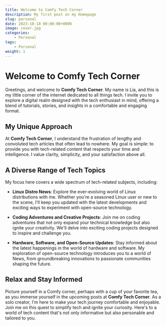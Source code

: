 ```yaml
---
title: Welcome to Comfy Tech Corner
description: My first post on my Homepage
slug: personal
date: 2023-10-18 00:00:00+0000
image: cover.jpg
categories:
    - Personal
tags:
    - Personal
weight: 1    
---
```


# Welcome to Comfy Tech Corner

Greetings, and welcome to **Comfy Tech Corner**. My name is Lia, and this is my little corner of the internet dedicated to all things tech. I invite you to explore a digital realm designed with the tech enthusiast in mind, offering a blend of tutorials, stories, and insights in a comfortable and engaging format.

## My Unique Approach

At **Comfy Tech Corner**, I understand the frustration of lengthy and convoluted tech articles that often lead to nowhere. My goal is simple: to provide you with tech-related content that respects your time and intelligence. I value clarity, simplicity, and your satisfaction above all.

## A Diverse Range of Tech Topics

My focus here covers a wide spectrum of tech-related subjects, including:

- **Linux Distro News**: Explore the ever-evolving world of Linux distributions with me. Whether you're a seasoned Linux user or new to the scene, I'll keep you updated with the latest developments and exciting ways to experiment with open-source technology.

- **Coding Adventures and Creative Projects**: Join me on coding adventures that not only expand your technical knowledge but also ignite your creativity. We'll delve into exciting coding projects designed to inspire and challenge you.

- **Hardware, Software, and Open-Source Updates**: Stay informed about the latest happenings in the world of hardware and software. My exploration of open-source technology introduces you to a world of News, from groundbreaking innovations to passionate communities shaping the future.

## Relax and Stay Informed

Picture yourself in a Comfy corner, perhaps with a cup of your favorite tea, as you immerse yourself in the upcoming posts at **Comfy Tech Corner**. As a solo creator, I'm here to make your tech journey comfortable and enjoyable. Join me on this quest to simplify tech and ignite your curiosity. Here's to a world of tech content that's not only informative but also personable and tailored to you.
